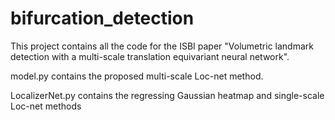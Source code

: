 # bifurcation_detection

This project contains all the code for the ISBI paper "Volumetric landmark detection with a multi-scale translation equivariant neural network". 

model.py contains the proposed multi-scale Loc-net method. 

LocalizerNet.py contains the regressing Gaussian heatmap and single-scale Loc-net methods 
